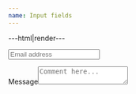 ```yaml
---
name: Input fields
---
```


---html|render---

<input type="email" name="name" placeholder="Email address" required>

<label for="message">Message</label><textarea name="message" placeholder="Comment here..." id="message"></textarea>